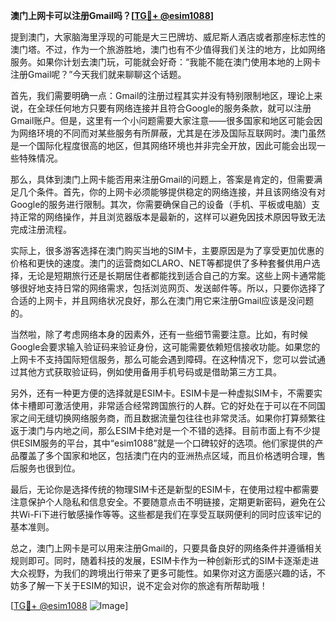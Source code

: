 **澳门上网卡可以注册Gmail吗？[[TG💪+ @esim1088](https://t.me/s/esim1088)]**

提到澳门，大家脑海里浮现的可能是大三巴牌坊、威尼斯人酒店或者那座标志性的澳门塔。不过，作为一个旅游胜地，澳门也有不少值得我们关注的地方，比如网络服务。如果你计划去澳门玩，可能就会好奇：“我能不能在澳门使用本地的上网卡注册Gmail呢？”今天我们就来聊聊这个话题。

首先，我们需要明确一点：Gmail的注册过程其实并没有特别限制地区，理论上来说，在全球任何地方只要有网络连接并且符合Google的服务条款，就可以注册Gmail账户。但是，这里有一个小问题需要大家注意——很多国家和地区可能会因为网络环境的不同而对某些服务有所屏蔽，尤其是在涉及国际互联网时。澳门虽然是一个国际化程度很高的地区，但其网络环境也并非完全开放，因此可能会出现一些特殊情况。

那么，具体到澳门上网卡能否用来注册Gmail的问题上，答案是肯定的，但需要满足几个条件。首先，你的上网卡必须能够提供稳定的网络连接，并且该网络没有对Google的服务进行限制。其次，你需要确保自己的设备（手机、平板或电脑）支持正常的网络操作，并且浏览器版本是最新的，这样可以避免因技术原因导致无法完成注册流程。

实际上，很多游客选择在澳门购买当地的SIM卡，主要原因是为了享受更加优惠的价格和更快的速度。澳门的运营商如CLARO、NET等都提供了多种套餐供用户选择，无论是短期旅行还是长期居住者都能找到适合自己的方案。这些上网卡通常能够很好地支持日常的网络需求，包括浏览网页、发送邮件等。所以，只要你选择了合适的上网卡，并且网络状况良好，那么在澳门用它来注册Gmail应该是没问题的。

当然啦，除了考虑网络本身的因素外，还有一些细节需要注意。比如，有时候Google会要求输入验证码来验证身份，这可能需要依赖短信接收功能。如果您的上网卡不支持国际短信服务，那么可能会遇到障碍。在这种情况下，您可以尝试通过其他方式获取验证码，例如使用备用手机号码或是借助第三方工具。

另外，还有一种更方便的选择就是ESIM卡。ESIM卡是一种虚拟SIM卡，不需要实体卡槽即可激活使用，非常适合经常跨国旅行的人群。它的好处在于可以在不同国家之间无缝切换网络服务商，而且数据流量包往往也非常灵活。如果你打算频繁往返于澳门与内地之间，那么ESIM卡绝对是一个不错的选择。目前市面上有不少提供ESIM服务的平台，其中“esim1088”就是一个口碑较好的选项。他们家提供的产品覆盖了多个国家和地区，包括澳门在内的亚洲热点区域，而且价格透明合理，售后服务也很到位。

最后，无论你是选择传统的物理SIM卡还是新型的ESIM卡，在使用过程中都需要注意保护个人隐私和信息安全。不要随意点击不明链接，定期更新密码，避免在公共Wi-Fi下进行敏感操作等等。这些都是我们在享受互联网便利的同时应该牢记的基本准则。

总之，澳门上网卡是可以用来注册Gmail的，只要具备良好的网络条件并遵循相关规则即可。同时，随着科技的发展，ESIM卡作为一种创新形式的SIM卡逐渐走进大众视野，为我们的跨境出行带来了更多可能性。如果你对这方面感兴趣的话，不妨多了解一下关于ESIM的知识，说不定会对你的旅途有所帮助哦！

[[TG💪+ @esim1088](https://t.me/s/esim1088) ![Image](https://i.postimg.cc/4NQfJmqS/Snipaste-2025-05-13-00-14-12.png)]